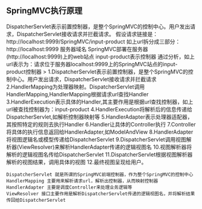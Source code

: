 <h2>SpringMVC执行原理</h2>
DispatcherServlet表示前置控制器，是整个SpringMVC的控制中心。用户发出请求，DispatcherServlet接收请求并拦截请求。
假设请求链接是：http://localhost:9999/SpringMVC/input-product  
如上url拆分成三部分：  
http://localhost:9999 服务器域名  
SpringMVC部署在服务器(http://localhost:9999)上的web站点  
input-product表示控制器  
通过分析，如上url表示为：请求位于服务器localhost:9999上的SpringMVC站点的input-product控制器  
> 1.DispatcherServlet表示前置控制器，是整个SpringMVC的控制中心。用户发出请求，DispatcherServlet接收请求并拦截请求  
2.HandlerMapping为处理器映射。DispatcherServlet调用HandlerMapping,HandlerMapping根据请求url查找Handler  
3.HandlerExecution表示具体的Handler,其主要作用是根据url查找控制器，如上url被查找控制器为：input-product  
4.HandlerExecution将解析后的信息传递给DispatcherServlet,如解析控制器映射等  
5.HandlerAdapter表示处理器适配器，其按照特定的规则去执行Handler  
6.Handler让具体的Controller执行  
7.Controller将具体的执行信息返回给HandlerAdapter,如ModelAndView  
8.HandlerAdapter将视图逻辑名或模型传递给DispatcherServlet  
9.DispatcherServlet调用视图解析器(ViewResolver)来解析HandlerAdapter传递的逻辑视图名  
10.视图解析器将解析的逻辑视图名传给DispatcherServlet  
11.DispatcherServlet根据视图解析器解析的视图结果，调用具体的视图  
12.最终视图呈现给用户。

`DispatcherServlet 就是所谓的SpringMVC前端控制器，作为整个SpringMVC的控制中心`  
`HandlerMapping 主要用来解析请求url，解析出控制器，从而映射控制器`  
`HandlerAdapter 主要是调度Controller来处理业务逻辑等`  
`ViewResolver 接口主要作用是解析DispatcherServlet传递的逻辑视图名，并将解析结果传回给DispatcherServlet`

